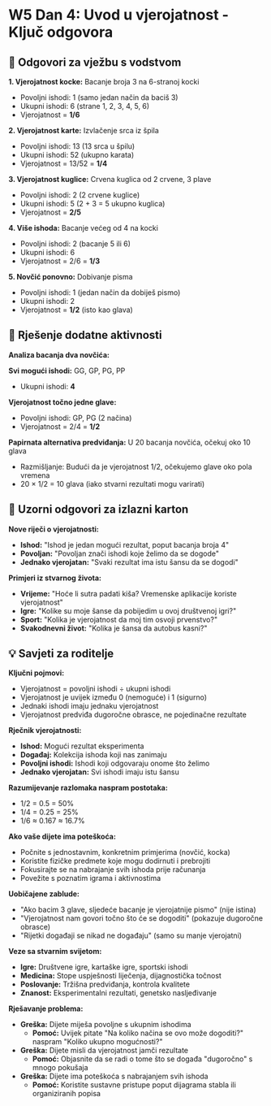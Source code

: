# W5 Dan 4: Uvod u vjerojatnost - Ključ odgovora

## 📝 Odgovori za vježbu s vodstvom

**1. Vjerojatnost kocke:** Bacanje broja 3 na 6-stranoj kocki
   - Povoljni ishodi: 1 (samo jedan način da baciš 3)
   - Ukupni ishodi: 6 (strane 1, 2, 3, 4, 5, 6)
   - Vjerojatnost = **1/6**

**2. Vjerojatnost karte:** Izvlačenje srca iz špila
   - Povoljni ishodi: 13 (13 srca u špilu)
   - Ukupni ishodi: 52 (ukupno karata)
   - Vjerojatnost = 13/52 = **1/4**

**3. Vjerojatnost kuglice:** Crvena kuglica od 2 crvene, 3 plave
   - Povoljni ishodi: 2 (2 crvene kuglice)
   - Ukupni ishodi: 5 (2 + 3 = 5 ukupno kuglica)
   - Vjerojatnost = **2/5**

**4. Više ishoda:** Bacanje većeg od 4 na kocki
   - Povoljni ishodi: 2 (bacanje 5 ili 6)
   - Ukupni ishodi: 6
   - Vjerojatnost = 2/6 = **1/3**

**5. Novčić ponovno:** Dobivanje pisma
   - Povoljni ishodi: 1 (jedan način da dobiješ pismo)
   - Ukupni ishodi: 2
   - Vjerojatnost = **1/2** (isto kao glava)

## 🚀 Rješenje dodatne aktivnosti

**Analiza bacanja dva novčića:**

**Svi mogući ishodi:** GG, GP, PG, PP
- Ukupni ishodi: **4**

**Vjerojatnost točno jedne glave:**
- Povoljni ishodi: GP, PG (2 načina)
- Vjerojatnost = 2/4 = **1/2**

**Papirnata alternativa predviđanja:** U 20 bacanja novčića, očekuj oko 10 glava
- Razmišljanje: Budući da je vjerojatnost 1/2, očekujemo glave oko pola vremena
- 20 × 1/2 = 10 glava (iako stvarni rezultati mogu varirati)

## 🎯 Uzorni odgovori za izlazni karton

**Nove riječi o vjerojatnosti:**
- **Ishod:** "Ishod je jedan mogući rezultat, poput bacanja broja 4"
- **Povoljan:** "Povoljan znači ishodi koje želimo da se dogode"
- **Jednako vjerojatan:** "Svaki rezultat ima istu šansu da se dogodi"

**Primjeri iz stvarnog života:**
- **Vrijeme:** "Hoće li sutra padati kiša? Vremenske aplikacije koriste vjerojatnost"
- **Igre:** "Kolike su moje šanse da pobijedim u ovoj društvenoj igri?"
- **Sport:** "Kolika je vjerojatnost da moj tim osvoji prvenstvo?"
- **Svakodnevni život:** "Kolika je šansa da autobus kasni?"

## 💡 Savjeti za roditelje

**Ključni pojmovi:**
- Vjerojatnost = povoljni ishodi ÷ ukupni ishodi
- Vjerojatnost je uvijek između 0 (nemoguće) i 1 (sigurno)
- Jednaki ishodi imaju jednaku vjerojatnost
- Vjerojatnost predviđa dugoročne obrasce, ne pojedinačne rezultate

**Rječnik vjerojatnosti:**
- **Ishod:** Mogući rezultat eksperimenta
- **Događaj:** Kolekcija ishoda koji nas zanimaju
- **Povoljni ishodi:** Ishodi koji odgovaraju onome što želimo
- **Jednako vjerojatan:** Svi ishodi imaju istu šansu

**Razumijevanje razlomaka naspram postotaka:**
- 1/2 = 0.5 = 50%
- 1/4 = 0.25 = 25%
- 1/6 ≈ 0.167 ≈ 16.7%

**Ako vaše dijete ima poteškoća:**
- Počnite s jednostavnim, konkretnim primjerima (novčić, kocka)
- Koristite fizičke predmete koje mogu dodirnuti i prebrojiti
- Fokusirajte se na nabrajanje svih ishoda prije računanja
- Povežite s poznatim igrama i aktivnostima

**Uobičajene zablude:**
- "Ako bacim 3 glave, sljedeće bacanje je vjerojatnije pismo" (nije istina)
- "Vjerojatnost nam govori točno što će se dogoditi" (pokazuje dugoročne obrasce)
- "Rijetki događaji se nikad ne događaju" (samo su manje vjerojatni)

**Veze sa stvarnim svijetom:**
- **Igre:** Društvene igre, kartaške igre, sportski ishodi
- **Medicina:** Stope uspješnosti liječenja, dijagnostička točnost
- **Poslovanje:** Tržišna predviđanja, kontrola kvalitete
- **Znanost:** Eksperimentalni rezultati, genetsko nasljeđivanje

**Rješavanje problema:**
- **Greška:** Dijete miješa povoljne s ukupnim ishodima
  - **Pomoć:** Uvijek pitate "Na koliko načina se ovo može dogoditi?" naspram "Koliko ukupno mogućnosti?"
- **Greška:** Dijete misli da vjerojatnost jamči rezultate
  - **Pomoć:** Objasnite da se radi o tome što se događa "dugoročno" s mnogo pokušaja
- **Greška:** Dijete ima poteškoća s nabrajanjem svih ishoda
  - **Pomoć:** Koristite sustavne pristupe poput dijagrama stabla ili organiziranih popisa